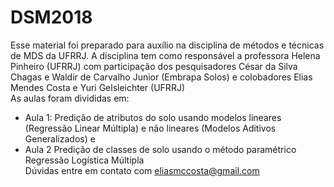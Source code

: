 # DSM2018
Esse material foi preparado para auxílio na disciplina de métodos e técnicas de MDS da UFRRJ. A disciplina tem como responsável a professora Helena Pinheiro (UFRRJ) com participação dos pesquisadores César da Silva Chagas e Waldir de Carvalho Junior (Embrapa Solos) e colobadores Elias Mendes Costa e Yuri Gelsleichter (UFRRJ)   
As aulas foram divididas em:  
- Aula 1: Predição de  atributos do solo usando modelos lineares (Regressão Linear Múltipla) e não lineares (Modelos Aditivos Generalizados) e 
- Aula 2 Predição de classes de solo usando o método paramétrico Regressão Logística Múltipla  
Dúvidas entre em contato com eliasmccosta@gmail.com
